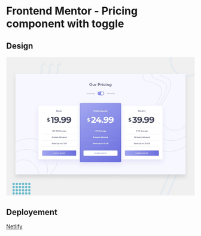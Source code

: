 # Frontend Mentor - Pricing component with toggle

## Design
![Design preview for the Pricing component with toggle coding challenge](./design/desktop-preview.jpg)

## Deployement
[Netlify]("https://wonderful-raman-9ee077.netlify.app/")